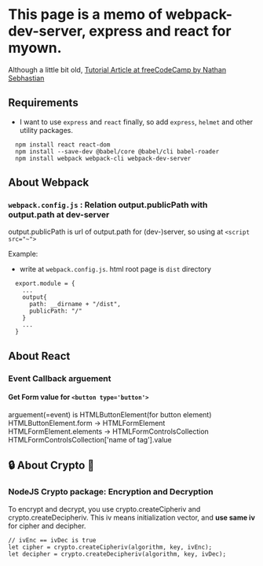 # This page is a memo of webpack-dev-server, express and react for myown.
Although a little bit old, [Tutorial Article at freeCodeCamp by Nathan Sebhastian](https://www.freecodecamp.)
## Requirements
 - I want to use `express` and `react` finally, so add `express`, `helmet` and other utility packages.

```
  npm install react react-dom 
  npm install --save-dev @babel/core @babel/cli babel-roader
  npm install webpack webpack-cli webpack-dev-server
```

## About  Webpack
### `webpack.config.js` : Relation output.publicPath with output.path at dev-server
output.publicPath is url of output.path for (dev-)server, so using at `<script src="~">`

Example: 

  - write at `webpack.config.js`. html root page is `dist` directory
```
  export.module = {
    ...
    output{
      path: __dirname + "/dist",
      publicPath: "/"
    }
    ...
  }
```

## About React
### Event Callback arguement
#### Get Form value for `<button type='button'>`
arguement(=event) is HTMLButtonElement(for button element)
HTMLButtonElement.form -> HTMLFormElement
HTMLFormElement.elements -> HTMLFormControlsCollection
HTMLFormControlsCollection['name of tag'].value

## :lock: About Crypto :key:
### NodeJS Crypto package: Encryption and Decryption
To encrypt and decrypt, you use crypto.createCipheriv and crypto.createDecipheriv. This iv means initialization vector, and __use same iv__ for cipher and decipher.
```
// ivEnc == ivDec is true
let cipher = crypto.createCipheriv(algorithm, key, ivEnc);
let decipher = crypto.createDecipheriv(algorithm, key, ivDec);
```